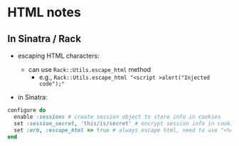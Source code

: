 # HTML notes

## In Sinatra / Rack
- escaping HTML characters:
  - can use `Rack::Utils.escape_html` method 
    - e.g., `Rack::Utils.escape_html "<script >alert("Injected code");"`

- in Sinatra:
```ruby
configure do
  enable :sessions # create session object to store info in cookies
  set :session_secret, 'this/is/secret' # encrypt session info in cookie
  set :erb, :escape_html => true # always escape html, need to use "<%== var %> in erb
end
```
